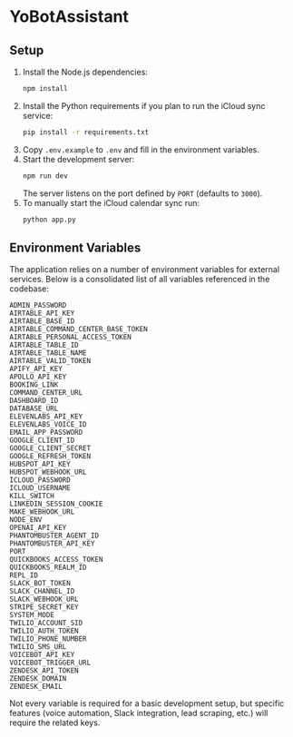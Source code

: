 # YoBotAssistant

## Setup

1. Install the Node.js dependencies:
   ```bash
   npm install
   ```
2. Install the Python requirements if you plan to run the iCloud sync service:
   ```bash
   pip install -r requirements.txt
   ```
3. Copy `.env.example` to `.env` and fill in the environment variables.
4. Start the development server:
   ```bash
   npm run dev
   ```
   The server listens on the port defined by `PORT` (defaults to `3000`).
5. To manually start the iCloud calendar sync run:
   ```bash
   python app.py
   ```

## Environment Variables

The application relies on a number of environment variables for external services. Below is a consolidated list of all variables referenced in the codebase:

```
ADMIN_PASSWORD
AIRTABLE_API_KEY
AIRTABLE_BASE_ID
AIRTABLE_COMMAND_CENTER_BASE_TOKEN
AIRTABLE_PERSONAL_ACCESS_TOKEN
AIRTABLE_TABLE_ID
AIRTABLE_TABLE_NAME
AIRTABLE_VALID_TOKEN
APIFY_API_KEY
APOLLO_API_KEY
BOOKING_LINK
COMMAND_CENTER_URL
DASHBOARD_ID
DATABASE_URL
ELEVENLABS_API_KEY
ELEVENLABS_VOICE_ID
EMAIL_APP_PASSWORD
GOOGLE_CLIENT_ID
GOOGLE_CLIENT_SECRET
GOOGLE_REFRESH_TOKEN
HUBSPOT_API_KEY
HUBSPOT_WEBHOOK_URL
ICLOUD_PASSWORD
ICLOUD_USERNAME
KILL_SWITCH
LINKEDIN_SESSION_COOKIE
MAKE_WEBHOOK_URL
NODE_ENV
OPENAI_API_KEY
PHANTOMBUSTER_AGENT_ID
PHANTOMBUSTER_API_KEY
PORT
QUICKBOOKS_ACCESS_TOKEN
QUICKBOOKS_REALM_ID
REPL_ID
SLACK_BOT_TOKEN
SLACK_CHANNEL_ID
SLACK_WEBHOOK_URL
STRIPE_SECRET_KEY
SYSTEM_MODE
TWILIO_ACCOUNT_SID
TWILIO_AUTH_TOKEN
TWILIO_PHONE_NUMBER
TWILIO_SMS_URL
VOICEBOT_API_KEY
VOICEBOT_TRIGGER_URL
ZENDESK_API_TOKEN
ZENDESK_DOMAIN
ZENDESK_EMAIL
```

Not every variable is required for a basic development setup, but specific features (voice automation, Slack integration, lead scraping, etc.) will require the related keys.
